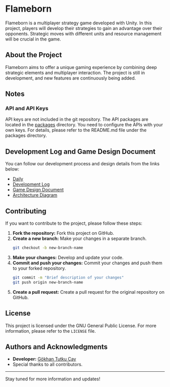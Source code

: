 # Flameborn

Flameborn is a multiplayer strategy game developed with Unity. In this project, players will develop their strategies to gain an advantage over their opponents. Strategic moves with different units and resource management will be crucial in the game.

## About the Project

Flameborn aims to offer a unique gaming experience by combining deep strategic elements and multiplayer interaction. The project is still in development, and new features are continuously being added.

## Notes

### API and API Keys

API keys are not included in the git repository. The API packages are located in the [packages](https://github.com/gkhanC/flameborn-game/tree/dev/packages) directory. You need to configure the APIs with your own keys. For details, please refer to the README.md file under the packages directory.


## Development Log and Game Design Document

You can follow our development process and design details from the links below:

- [Daily](https://github.com/gkhanC/flameborn-game/blob/dev/documents/diaries/daily-log.md)
- [Development Log](https://github.com/gkhanC/flameborn-game/blob/dev/logs/Logs.md)
- [Game Design Document](https://github.com/gkhanC/flameborn-game/blob/dev/documents/game-desing-doc-flameborn.md)
- [Architecture Diagram](https://github.com/gkhanC/flameborn-game/blob/dev/images/Architecture%20Diagram.png)

## Contributing

If you want to contribute to the project, please follow these steps:

1. **Fork the repository:** Fork this project on GitHub.
2. **Create a new branch:** Make your changes in a separate branch.
    ```bash
    git checkout -b new-branch-name
    ```
3. **Make your changes:** Develop and update your code.
4. **Commit and push your changes:** Commit your changes and push them to your forked repository.
    ```bash
    git commit -m "Brief description of your changes"
    git push origin new-branch-name
    ```
5. **Create a pull request:** Create a pull request for the original repository on GitHub.

## License

This project is licensed under the GNU General Public License. For more information, please refer to the `LICENSE` file.

## Authors and Acknowledgments

- **Developer:** [Gökhan Tutku Çay](https://github.com/gkhanC)
- Special thanks to all contributors.

---

Stay tuned for more information and updates!